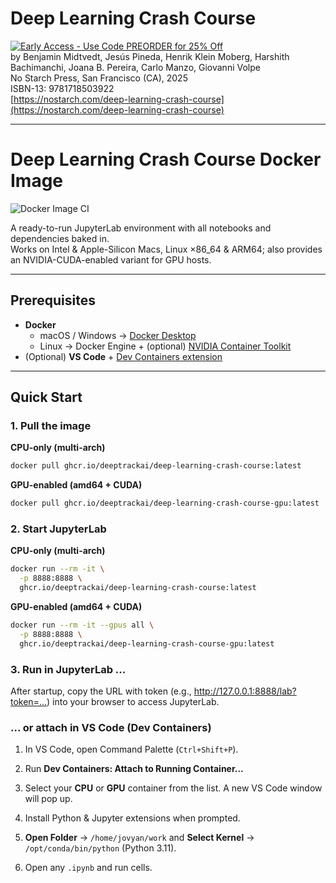 # Deep Learning Crash Course

[![Early Access - Use Code PREORDER for 25% Off](https://img.shields.io/badge/Early%20Access%20Now%20Available-Use%20Code%20PREORDER%20for%2025%25%20Off-orange)](https://nostarch.com/deep-learning-crash-course)  
by Benjamin Midtvedt, Jesús Pineda, Henrik Klein Moberg, Harshith Bachimanchi, Joana B. Pereira, Carlo Manzo, Giovanni Volpe  
No Starch Press, San Francisco (CA), 2025  
ISBN-13: 9781718503922  
[https://nostarch.com/deep-learning-crash-course](https://nostarch.com/deep-learning-crash-course)

---

# Deep Learning Crash Course Docker Image

![Docker Image CI](https://github.com/DeepTrackAI/DeepLearningCrashCourse/actions/workflows/docker-publish.yml/badge.svg)

A ready-to-run JupyterLab environment with all notebooks and dependencies baked in.  
Works on Intel & Apple-Silicon Macs, Linux ×86_64 & ARM64; also provides an NVIDIA-CUDA-enabled variant for GPU hosts.

---

## Prerequisites

- **Docker**  
  - macOS / Windows → [Docker Desktop](https://www.docker.com/products/docker-desktop)  
  - Linux → Docker Engine + (optional) [NVIDIA Container Toolkit](https://docs.nvidia.com/datacenter/cloud-native/container-toolkit/latest/)  
- (Optional) **VS Code** + [Dev Containers extension](https://marketplace.visualstudio.com/items?itemName=ms-vscode-remote.remote-containers)

---

## Quick Start

### 1. Pull the image

**CPU-only (multi-arch)**  
```bash
docker pull ghcr.io/deeptrackai/deep-learning-crash-course:latest
```

**GPU-enabled (amd64 + CUDA)**
```bash
docker pull ghcr.io/deeptrackai/deep-learning-crash-course-gpu:latest
```

### 2. Start JupyterLab

**CPU-only (multi-arch)**  
```bash
docker run --rm -it \
  -p 8888:8888 \
  ghcr.io/deeptrackai/deep-learning-crash-course:latest
```

**GPU-enabled (amd64 + CUDA)**
```bash
docker run --rm -it --gpus all \
  -p 8888:8888 \
  ghcr.io/deeptrackai/deep-learning-crash-course-gpu:latest
```
### 3. Run in JupyterLab ...

After startup, copy the URL with token (e.g., http://127.0.0.1:8888/lab?token=…) into your browser to access JupyterLab.

### ... or attach in VS Code (Dev Containers)

   1. In VS Code, open Command Palette (`Ctrl+Shift+P`).
   
   2. Run **Dev Containers: Attach to Running Container...**

   3. Select your **CPU** or **GPU** container from the list. A new VS Code window will pop up.

   4. Install Python & Jupyter extensions when prompted.

   5. **Open Folder** → `/home/jovyan/work` and  **Select Kernel** → `/opt/conda/bin/python` (Python 3.11).

   6. Open any `.ipynb` and run cells.